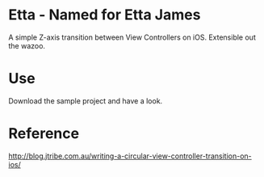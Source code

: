 # Etta - Named for Etta James
A simple Z-axis transition between View Controllers on iOS. Extensible out the wazoo.

# Use
Download the sample project and have a look.

# Reference
http://blog.jtribe.com.au/writing-a-circular-view-controller-transition-on-ios/
